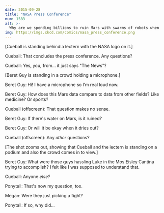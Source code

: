 ```yaml
---
date: 2015-09-28
title: "NASA Press Conference"
num: 1583
alt: >-
  Why are we spending billions to ruin Mars with swarms of robots when Elon Musk has promised to ruin Mars for a FRACTION of the cost?
img: https://imgs.xkcd.com/comics/nasa_press_conference.png
---
```

[Cueball is standing behind a lectern with the NASA logo on it.]

Cueball: That concludes the press conference. Any questions?

Cueball: Yes, you, from... it just says "The News"?

[Beret Guy is standing in a crowd holding a microphone.]

Beret Guy: Hi! I have a microphone so I'm real loud now.

Beret Guy: How does this Mars data compare to data from other fields? Like medicine? Or sports?

Cueball (offscreen): That question makes no sense.

Beret Guy: If there's water on Mars, is it ruined?

Beret Guy: Or will it be okay when it dries out?

Cueball (offscreen): Any *other* questions?

[The shot zooms out, showing that Cueball and the lectern is standing on a podium and also the crowd comes in to view.]

Beret Guy: What were those guys hassling Luke in the Mos Eisley Cantina trying to accomplish? I felt like I was supposed to understand that.

Cueball: Anyone *else?*

Ponytail: That's now my question, too.

Megan: Were they just picking a fight?

Ponytail: If so, why did...